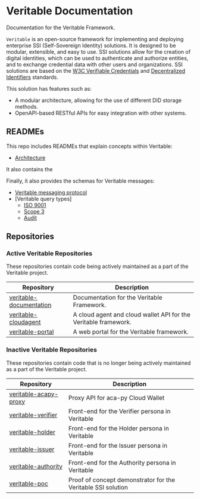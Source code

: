 # Veritable Documentation

Documentation for the Veritable Framework.

`Veritable` is an open-source framework for implementing and deploying enterprise SSI (Self-Sovereign Identity) solutions. It is designed to be modular, extensible, and easy to use.  SSI solutions allow for the creation of digital identities, which can be used to authenticate and authorize entities, and to exchange credential data with other users and organizations.  SSI solutions are based on the [W3C Verifiable Credentials](https://www.w3.org/TR/vc-data-model/) and [Decentralized Identifiers](https://www.w3.org/TR/did-core/) standards.

This solution has features such as:
* A modular architecture, allowing for the use of different DID storage methods.
* OpenAPI-based RESTful APIs for easy integration with other systems.

## READMEs
This repo includes READMEs that explain concepts within Veritable:
* [Architecture](docs/architecture.md)

It also contains the 

Finally, it also provides the schemas for Veritable messages:
* [Veritable messaging protocol](schemas/veritable_messaging/0.1/README.md)
* [Veritable query types]
  * [ISO 9001](schemas/veritable_messaging/query_types/iso_9001/0.1/README.md)
  * [Scope 3](schemas/veritable_messaging/query_types/scope_3/0.1/README.md)
  * [Audit](schemas/veritable_messaging/query_types/audit/0.1/README.md)

## Repositories
### Active Veritable Repositories
These repositories contain code being actively maintained as a part of the Veritable project.

| Repository | Description |
| --- | --- |
| [veritable-documentation](https://github.com/digicatapult/veritable-documentation) | Documentation for the Veritable Framework. |
| [veritable-cloudagent](https://github.com/digicatapult/veritable-cloudagent) | A cloud agent and cloud wallet API for the Veritable framework. |
| [veritable-portal](https://github.com/digicatapult/veritable-portal) | A web portal for the Veritable framework. |

### Inactive Veritable Repositories
These repositories contain code that is no longer being actively maintained as a part of the Veritable project.

| Repository | Description |
| --- | --- |
| [veritable-acapy-proxy](https://github.com/digicatapult/veritable-acapy-proxy) | Proxy API for aca-py Cloud Wallet |
| [veritable-verifier](https://github.com/digicatapult/veritable-verifier) | Front-end for the Verifier persona in Veritable |
| [veritable-holder](https://github.com/digicatapult/veritable-holder) | Front-end for the Holder persona in Veritable |
| [veritable-issuer](https://github.com/digicatapult/veritable-issuer) | Front-end for the Issuer persona in Veritable |
| [veritable-authority](https://github.com/digicatapult/veritable-authority) | Front-end for the Authority persona in Veritable |
| [veritable-poc](https://github.com/digicatapult/veritable-poc) | Proof of concept demonstrator for the Veritable SSI solution |
